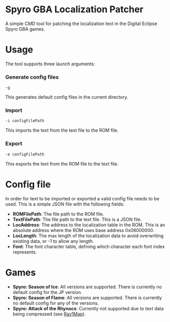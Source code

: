 # Spyro GBA Localization Patcher
A simple CMD tool for patching the localization text in the Digital Eclipse Spyro GBA games.

# Usage
The tool supports three launch arguments:

### Generate config files
`-g`

This generates default config files in the current directory.

### Import
`-i configFilePath`

This imports the text from the text file to the ROM file.

### Export
`-e configFilePath`

This exports the text from the ROM file to the text file.

# Config file
In order for text to be imported or exported a valid config file needs to be used. This is a simple JSON file with the following fields:

* **ROMFilePath**: The file path to the ROM file.
* **TextFilePath**: The file path to the text file. This is a JSON file.
* **LocAddress**: The address to the localization table in the ROM. This is an absolute address where the ROM uses base address 0x08000000.
* **LocLength**: The max length of the localization data to avoid overwriting existing data, or -1 to allow any length.
* **Font**: The font character table, defining which character each font index represents.

# Games
* **Spyro: Season of Ice**: All versions are supported. There is currently no default config for the JP version.
* **Spyro: Season of Flame**: All versions are supported. There is currently no default config for any of the versions.
* **Spyro: Attack of the Rhynocs**: Currently not supported due to text data being compressed (see [Ray1Map](https://github.com/Adsolution/Ray1Map/blob/master/Assets/Scripts/Games/GBAIsometric/Serializable/Spyro/Localization/GBAIsometric_Spyro_LocBlock.cs#L45)).